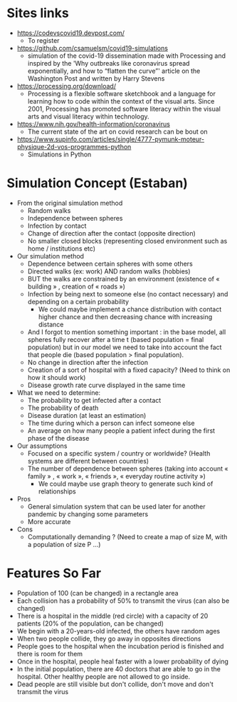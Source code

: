 # Sites links
* https://codevscovid19.devpost.com/
	- To register
* https://github.com/csamuelsm/covid19-simulations
	-  simulation of the covid-19 dissemination made with Processing and inspired by the 'Why outbreaks like coronavirus spread exponentially, and how to “flatten the curve”' article on the Washington Post and written by Harry Stevens
* https://processing.org/download/
	- Processing is a flexible software sketchbook and a language for learning how to code within the context of the visual arts. Since 2001, Processing has promoted software literacy within the visual arts and visual literacy within technology.
* https://www.nih.gov/health-information/coronavirus
	- The current state of the art on covid research can be bout on
*  https://www.supinfo.com/articles/single/4777-pymunk-moteur-physique-2d-vos-programmes-python
	- Simulations in Python

# Simulation Concept (Estaban)
* From the original simulation method
	- Random walks
	- Independence between spheres
	- Infection by contact
	- Change of direction after the contact (opposite direction)
	- No smaller closed blocks (representing closed environment such as home / institutions etc)
* Our simulation method
	- Dependence between certain spheres with some others
	- Directed walks (ex: work) AND random walks (hobbies)
	- BUT the walks are constrained by an environment (existence of « building » , creation of « roads »)
	- Infection by being next to someone else (no contact necessary) and depending on a certain probability
		+ We could maybe implement a chance distribution with contact higher chance and then decreasing chance with increasing distance
	- And I forgot to mention something important : in the base model, all spheres fully recover after a time t (based population = final population) but in our model we need to take into account the fact that people die (based population > final population). 
	- No change in direction after the infection
	- Creation of a sort of hospital with a fixed capacity? (Need to think on how it should work)
	- Disease growth rate curve displayed in the same time 
* What we need to determine:
	- The probability to get infected after a contact
	- The probability of death
	- Disease duration (at least an estimation)
	- The time during which a person can infect someone else
	- An average on how many people a patient infect during the first phase of the disease
* Our assumptions
	- Focused on a specific system / country or worldwide? (Health systems are different between countries)
	- The number of dependence between spheres (taking into account « family » , « work », « friends », « everyday routine activity »)
		+ We could maybe use graph theory to generate such kind of relationships 
* Pros
	- General simulation system that can be used later for another pandemic by changing some parameters
	- More accurate
* Cons
	- Computationally demanding ? (Need to create a map of size M, with a population of size P …)

# Features So Far
* Population of 100 (can be changed) in a rectangle area
* Each collision has a probability of 50% to transmit the virus (can also be changed)
* There is a hospital in the middle (red circle) with a capacity of 20 patients (20% of the population, can be changed)
* We begin with a 20-years-old infected, the others have random ages
* When two people collide, they go away in opposites directions
* People goes to the hospital when the incubation period is finished and there is room for them
* Once in the hospital, people heal faster with a lower probability of dying
* In the initial population, there are 40 doctors that are able to go in the hospital. Other healthy people are not allowed to go inside.
* Dead people are still visible but don't collide, don't move and don't transmit the virus

